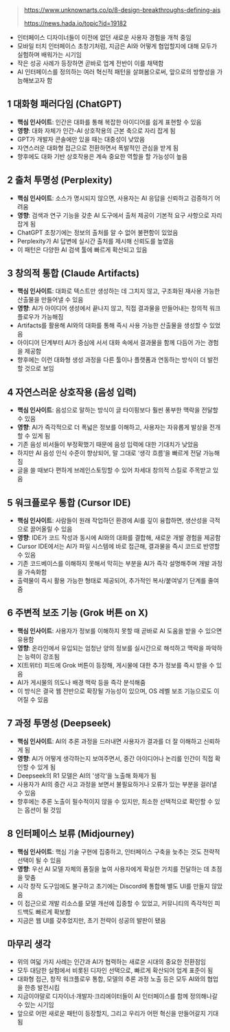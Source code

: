 
> https://www.unknownarts.co/p/8-design-breakthroughs-defining-ais
>
> https://news.hada.io/topic?id=19182

- 인터페이스 디자이너들이 이전에 없던 새로운 사용자 경험을 개척 중임
- 모바일 터치 인터페이스 초창기처럼, 지금은 AI와 어떻게 협업할지에 대해 모두가 실험하며 배워가는 시기임
- 작은 성공 사례가 등장하면 곧바로 업계 전반이 이를 채택함
- AI 인터페이스를 정의하는 여러 혁신적 패턴을 살펴봄으로써, 앞으로의 방향성을 가늠해보고자 함

## 1 대화형 패러다임 (ChatGPT)

- **핵심 인사이트**: 인간은 대화를 통해 복잡한 아이디어를 쉽게 표현할 수 있음
- **영향**: 대화 자체가 인간-AI 상호작용의 근본 축으로 자리 잡게 됨
- GPT가 개발자 콘솔에만 있을 때는 대중성이 낮았음
- 자연스러운 대화형 접근으로 전환하면서 폭발적인 관심을 받게 됨
- 향후에도 대화 기반 상호작용은 계속 중요한 역할을 할 가능성이 높음

## 2 출처 투명성 (Perplexity)

- **핵심 인사이트**: 소스가 명시되지 않으면, 사용자는 AI 응답을 신뢰하고 검증하기 어려움
- **영향**: 검색과 연구 기능을 갖춘 AI 도구에서 출처 제공이 기본적 요구 사항으로 자리 잡게 됨
- ChatGPT 초창기에는 정보의 출처를 알 수 없어 불편함이 있었음
- Perplexity가 AI 답변에 실시간 출처를 제시해 신뢰도를 높였음
- 이 패턴은 다양한 AI 검색 툴에 빠르게 확산되고 있음

## 3 창의적 통합 (Claude Artifacts)

- **핵심 인사이트**: 대화로 텍스트만 생성하는 데 그치지 않고, 구조화된 재사용 가능한 산출물을 만들어낼 수 있음
- **영향**: AI가 아이디어 생성에서 끝나지 않고, 직접 결과물을 만들어내는 창의적 워크플로우가 가능해짐
- Artifacts를 활용해 AI와의 대화를 통해 즉시 사용 가능한 산출물을 생성할 수 있었음
- 아이디어 단계부터 AI가 중심에 서서 대화 속에서 결과물을 함께 다듬어 가는 경험을 제공함
- 향후에는 이런 대화형 생성 과정을 다른 툴이나 플랫폼과 연동하는 방식이 더 발전할 것으로 보임

## 4 자연스러운 상호작용 (음성 입력)

- **핵심 인사이트**: 음성으로 말하는 방식이 글 타이핑보다 훨씬 풍부한 맥락을 전달할 수 있음
- **영향**: AI가 즉각적으로 더 폭넓은 정보를 이해하고, 사용자는 자유롭게 발상을 전개할 수 있게 됨
- 기존 음성 비서들이 부정확했기 때문에 음성 입력에 대한 기대치가 낮았음
- 하지만 AI 음성 인식 수준이 향상되어, 말 그대로 ‘생각 흐름’을 빠르게 전달 가능해짐
- 글을 쓸 때보다 편하게 브레인스토밍할 수 있어 차세대 창의적 스킬로 주목받고 있음

## 5 워크플로우 통합 (Cursor IDE)

- **핵심 인사이트**: 사람들이 원래 작업하던 환경에 AI를 깊이 융합하면, 생산성을 극적으로 끌어올릴 수 있음
- **영향**: IDE가 코드 작성과 동시에 AI와의 대화를 결합해, 새로운 개발 경험을 제공함
- Cursor IDE에서는 AI가 파일 시스템에 바로 접근해, 결과물을 즉시 코드로 반영할 수 있음
- 기존 코드베이스를 이해하지 못해서 막히는 부분을 AI가 즉각 설명해주며 개발 과정을 가속화함
- 출력물이 즉시 활용 가능한 형태로 제공되어, 추가적인 복사/붙여넣기 단계를 줄여줌

## 6 주변적 보조 기능 (Grok 버튼 on X)

- **핵심 인사이트**: 사용자가 정보를 이해하지 못할 때 곧바로 AI 도움을 받을 수 있으면 유용함
- **영향**: 온라인에서 유입되는 엄청난 양의 정보를 실시간으로 해석하고 맥락을 파악하는 능력이 강조됨
- X(트위터) 피드에 Grok 버튼이 등장해, 게시물에 대한 추가 정보를 즉시 받을 수 있음
- AI가 게시물의 의도나 배경 맥락 등을 즉각 분석해줌
- 이 방식은 결국 웹 전반으로 확장될 가능성이 있으며, OS 레벨 보조 기능으로도 이어질 수 있음

## 7 과정 투명성 (Deepseek)

- **핵심 인사이트**: AI의 추론 과정을 드러내면 사용자가 결과를 더 잘 이해하고 신뢰하게 됨
- **영향**: AI가 어떻게 생각하는지 보여주면서, 중간 아이디어나 논리를 인간이 직접 확인할 수 있게 됨
- Deepseek의 R1 모델은 AI의 '생각'을 노출해 화제가 됨
- 사용자가 AI의 중간 사고 과정을 보면서 불필요하거나 오류가 있는 부분을 걸러낼 수 있음
- 향후에는 추론 노출이 필수적이지 않을 수 있지만, 최소한 선택적으로 확인할 수 있는 옵션이 될 것임

## 8 인터페이스 보류 (Midjourney)

- **핵심 인사이트**: 핵심 기술 구현에 집중하고, 인터페이스 구축을 늦추는 것도 전략적 선택이 될 수 있음
- **영향**: 우선 AI 모델 자체의 품질을 높여 사용자에게 확실한 가치를 전달하는 데 초점을 맞춤
- 시각 창작 도구임에도 불구하고 초기에는 Discord에 통합해 별도 UI를 만들지 않았음
- 이 접근으로 개발 리소스를 모델 개선에 집중할 수 있었고, 커뮤니티의 즉각적인 피드백도 빠르게 확보함
- 지금은 웹 UI를 갖추었지만, 초기 전략이 성공의 발판이 됐음

## 마무리 생각

- 위의 여덟 가지 사례는 인간과 AI가 협력하는 새로운 시대의 중요한 전환점임
- 모두 대담한 실험에서 비롯된 디자인 선택으로, 빠르게 확산되어 업계 표준이 됨
- 대화형 접근, 창작 워크플로우 통합, 모델의 추론 과정 노출 등은 모두 AI와의 협업을 한층 발전시킴
- 지금이야말로 디자이너·개발자·크리에이터들이 AI 인터페이스를 함께 정의해나갈 수 있는 시기임
- 앞으로 어떤 새로운 패턴이 등장할지, 그리고 우리가 어떤 혁신을 만들어갈지 기대됨
